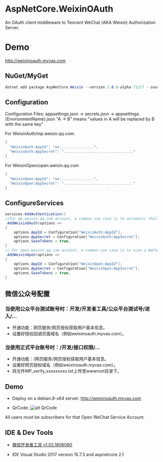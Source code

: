 # AspNetCore.WeixinOAuth
An OAuth client middleware to Tencent WeChat (AKA Weixin) Authorization Server.

# Demo
http://weixinoauth.myvas.com

## NuGet/MyGet
```csharp
dotnet add package AspNetCore.Weixin --version 2.0.0-alpha-71217 --source https://www.myget.org/F/myvas/api/v3/index.json
```

## Configuration
Configuration Files: appsettings.json -> secrets.json -> appsettings.{EnvironmentName}.json
"A -> B" means "values in A will be replaced by B with the same key"

For WeixinAuth/mp.weixin.qq.com:
```csharp
{
  "WeixinAuth:AppId": "wx................",
  "WeixinAuth:AppSecret": "................................"
}
```

For WeixinOpen/open.weixin.qq.com
```csharp
{
  "WeixinOpen:AppId": "wx................",
  "WeixinOpen:AppSecret": "................................"
}
```

## ConfigureServices

```csharp
services.AddAuthentication()
//For mp.weixin.qq.com account, a common use case is to automatic challenge in WeChat built-in browser or WeChat DevTools.
.AddWeixinOAuth(options => 
{
    options.AppId = Configuration["WeixinAuth:AppId"];
    options.AppSecret = Configuration["WeixinAuth:AppSecret"];
    options.SaveTokens = true;
}
// For open.weixin.qq.com account, a common use case is to scan a WeChat QR code to sign in.
.AddWeixinOpen(options => 
{
    options.AppId = Configuration["WeixinOpen:AppId"];
    options.AppSecret = Configuration["WeixinOpen:AppSecret"];
    options.SaveTokens = true;
}
```

## 微信公众号配置

### 当使用公众平台测试账号时：开发/开发者工具/公众平台测试号/进入/...
- 开通功能：网页服务/网页授权获取用户基本信息。
- 设置好授权回调页面域名（例如weixinoauth.myvas.com）。

### 当使用正式平台账号时：/开发/接口权限/...
- 开通功能：/网页服务/网页授权获取用户基本信息。
- 设置好网页授权域名（例如weixinoauth.myvas.com）。
- 将文件MP_verify_xxxxxxxxx.txt上传至wwwroot目录下。

## Demo
- Deploy on a debian.8-x64 server: http://weixinoauth.myvas.com

- QrCode: ![alt QrCode](http://mmbiz.qpic.cn/mmbiz_jpg/lPe5drS9euRQR1eCK5cGXaibHYL6vBR4pGLB34ju2hXCiaMQiayOU8w5GMfEH7WZsVNTnhLTpnzAC9xfdWuTT89OA/0)

All users must be subscribers for that Open WeChat Service Account.

## IDE & Dev Tools
* [微信开发者工具 v1.02.1806080](https://mp.weixin.qq.com/debug/wxadoc/dev/devtools/download.html)

- IDE
Visual Studio 2017 version 15.7.3 and aspnetcore 2.1
